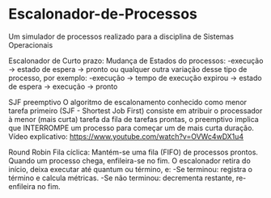 # Escalonador-de-Processos
Um simulador de processos realizado para a disciplina de Sistemas Operacionais

Escalonador de Curto prazo:
Mudança de Estados do processos: 
-execução -> estado de espera -> pronto 
ou qualquer outra variação desse tipo de processo, por exemplo:
-execução -> tempo de execução expirou  -> estado de espera -> execução -> pronto


SJF preemptivo
O algoritmo de escalonamento conhecido como menor tarefa primeiro (SJF - Shortest Job First) consiste em atribuir o processador à menor (mais curta) tarefa da fila de tarefas prontas, o preemptivo implica que INTERROMPE um processo para começar um de mais curta duração. Vídeo explicativo:
https://www.youtube.com/watch?v=OVWc4wDX1u4



Round Robin
Fila cíclica: Mantém-se uma fila (FIFO) de processos prontos. Quando um processo chega, enfileira-se no fim. O escalonador retira do início, deixa executar até quantum ou término, e:
-Se terminou: registra o término e calcula métricas.
-Se não terminou: decrementa restante, re-enfileira no fim.




